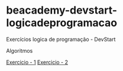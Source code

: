 # beacademy-devstart-logicadeprogramacao

Exercícios logica de programação - DevStart


Algoritmos

[Exercicio - 1](./exercicio1.txt)
[Exercicio - 2](./exercicio2.txt)


